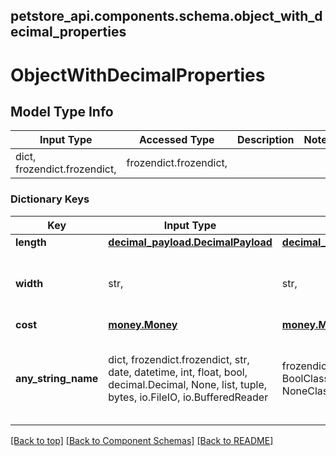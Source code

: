 <a name="top"></a>
## petstore_api.components.schema.object_with_decimal_properties
# ObjectWithDecimalProperties

## Model Type Info
Input Type | Accessed Type | Description | Notes
------------ | ------------- | ------------- | -------------
dict, frozendict.frozendict,  | frozendict.frozendict,  |  | 

### Dictionary Keys
Key | Input Type | Accessed Type | Description | Notes
------------ | ------------- | ------------- | ------------- | -------------
**length** | [**decimal_payload.DecimalPayload**](decimal_payload.DecimalPayload.md) | [**decimal_payload.DecimalPayload**](decimal_payload.DecimalPayload.md) |  | [optional] 
**width** | str,  | str,  |  | [optional] value must be numeric and storable in decimal.Decimal
**cost** | [**money.Money**](money.Money.md) | [**money.Money**](money.Money.md) |  | [optional] 
**any_string_name** | dict, frozendict.frozendict, str, date, datetime, int, float, bool, decimal.Decimal, None, list, tuple, bytes, io.FileIO, io.BufferedReader | frozendict.frozendict, str, BoolClass, decimal.Decimal, NoneClass, tuple, bytes, FileIO | any string name can be used but the value must be the correct type | [optional]

[[Back to top]](#top) [[Back to Component Schemas]](../../../README.md#Component-Schemas) [[Back to README]](../../../README.md)